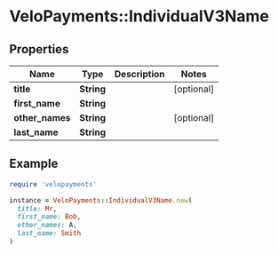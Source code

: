 # VeloPayments::IndividualV3Name

## Properties

| Name | Type | Description | Notes |
| ---- | ---- | ----------- | ----- |
| **title** | **String** |  | [optional] |
| **first_name** | **String** |  |  |
| **other_names** | **String** |  | [optional] |
| **last_name** | **String** |  |  |

## Example

```ruby
require 'velopayments'

instance = VeloPayments::IndividualV3Name.new(
  title: Mr,
  first_name: Bob,
  other_names: A,
  last_name: Smith
)
```


